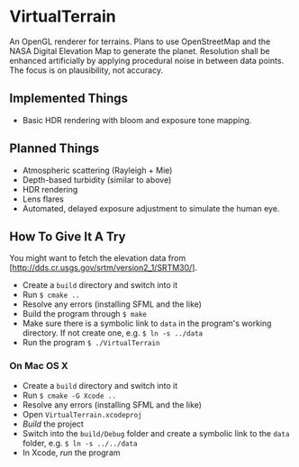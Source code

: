 VirtualTerrain
==============

An OpenGL renderer for terrains. Plans to use OpenStreetMap and the NASA Digital Elevation Map to generate the planet. Resolution shall be enhanced artificially by applying procedural noise in between data points. The focus is on plausibility, not accuracy.


Implemented Things
------------------

- Basic HDR rendering with bloom and exposure tone mapping.


Planned Things
--------------

- Atmospheric scattering (Rayleigh + Mie)
- Depth-based turbidity (similar to above)
- HDR rendering
- Lens flares
- Automated, delayed exposure adjustment to simulate the human eye.


How To Give It A Try
--------------------
You might want to fetch the elevation data from [http://dds.cr.usgs.gov/srtm/version2_1/SRTM30/].

- Create a `build` directory and switch into it
- Run `$ cmake ..`
- Resolve any errors (installing SFML and the like)
- Build the program through `$ make`
- Make sure there is a symbolic link to `data` in the program's working directory. If not create one, e.g. `$ ln -s ../data`
- Run the program `$ ./VirtualTerrain`

### On Mac OS X

- Create a `build` directory and switch into it
- Run `$ cmake -G Xcode ..`
- Resolve any errors (installing SFML and the like)
- Open `VirtualTerrain.xcodeproj`
- *Build* the project
- Switch into the `build/Debug` folder and create a symbolic link to the `data` folder, e.g. `$ ln -s ../../data`
- In Xcode, *run* the program